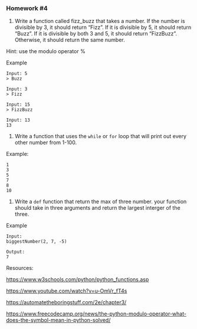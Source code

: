 ### Homework #4

1. Write a function called fizz_buzz that takes a number.
If the number is divisible by 3, it should return “Fizz”.
If it is divisible by 5, it should return “Buzz”.
If it is divisible by both 3 and 5, it should return “FizzBuzz”.
Otherwise, it should return the same number.

Hint: use the modulo operator %

Example

```
Input: 5
> Buzz

Input: 3 
> Fizz

Input: 15
> FizzBuzz

Input: 13
13
```

1. Write a function that uses the ```while``` or ```for``` loop that will print out every other number from 1-100.

Example:

```
1
3
5
7
8
10
```


1. Write a ```def``` function that return the max of three number. your function should take in three arguments and return the largest interger of the three.

Example

```
Input: 
biggestNumber(2, 7, -5)

Output:
7
```

Resources:

https://www.w3schools.com/python/python_functions.asp

https://www.youtube.com/watch?v=u-OmVr_fT4s

https://automatetheboringstuff.com/2e/chapter3/

https://www.freecodecamp.org/news/the-python-modulo-operator-what-does-the-symbol-mean-in-python-solved/

